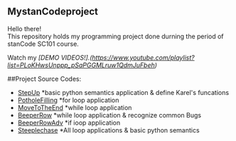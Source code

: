 ## MystanCodeproject
Hello there!\
This repository holds my programming project done durning the period of stanCode SC101 course.

Watch my *[DEMO VIDEOS!].(https://www.youtube.com/playlist?list=PLoKHwsUnppp_pSaPGGMLruw1QdmJuFbeh)*

##Project Source Codes:
* [StepUp](https://github.com/BOOB0811/MystanCodeproject/blob/main/stanCodeProject/StepUp.py)
  *basic python semantics application & define Karel's funcations
* [PotholeFilling](https://github.com/BOOB0811/MystanCodeproject/blob/main/stanCodeProject/PotholeFilling.py)
  *for loop application 
* [MoveToTheEnd](https://github.com/BOOB0811/MystanCodeproject/blob/main/stanCodeProject/MoveToTheEnd.py)
  *while loop application
* [BeeperRow](https://github.com/BOOB0811/MystanCodeproject/blob/main/stanCodeProject/BeeperRow.py)
  *while loop application & recognize common Bugs
* [BeeperRowAdv](https://github.com/BOOB0811/MystanCodeproject/blob/main/stanCodeProject/BeeperRowAdv.py)
  *if ioop application 
* [Steeplechase](https://github.com/BOOB0811/MystanCodeproject/blob/main/stanCodeProject/Steeplechase.py)
  *All loop applications & basic python semantics
